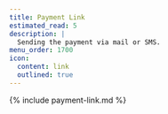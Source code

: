 ```yaml
---
title: Payment Link
estimated_read: 5
description: |
  Sending the payment via mail or SMS.
menu_order: 1700
icon:
  content: link
  outlined: true
---
```


{% include payment-link.md %}
